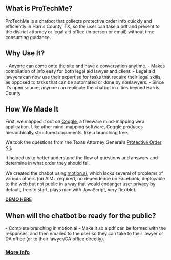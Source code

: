 <h2>What is ProTechMe?</h2>

ProTechMe is a chatbot that collects protective order info quickly and efficiently in Harris County, TX, so the user can take a pdf and present to the district attorney or legal aid office (in person or email) without time consuming guidance. 

<h2>Why Use It?</h2>
- Anyone can come onto the site and have a conversation anytime. 
- Makes compilation of info easy for both legal aid lawyer and client.
- Legal aid lawyers can now use their expertise for tasks that require their legal skills, as opposed to tasks that can be automated or done by nonlawyers. 
- Since it’s open source, anyone can replicate the chatbot in cities beyond Harris County

<h2>How We Made It</h2>

First, we mapped it out on [Coggle](https://coggle.it/diagram/581e2e29bca2b058492a7baa/70969a69244f843e388759825bbc6e131265e358840e5c29702c270280d407ae), a freeware mind-mapping web application. Like other mind-mapping software, Coggle produces hierarchically structured documents, like a branching tree.

We took the questions from the Texas Attorney General’s [Protective Order Kit](https://texasattorneygeneral.gov/files/cvs/protectivekit_dv.pdf).

It helped us to better understand the flow of  questions and answers and determine in what order they should fall. 

We created the chabot using [motion.ai](https://www.motion.ai/), which lacks several of problems of various others (no AIML required, no dependence on Facebook, deployable to the web but not public in a way that would endanger user privacy by default, free to start, plays nice with JavaScript, very flexible).

<b>[DEMO HERE](https://techforjustice.github.io/protechme/)</b>

<h2>When will the chatbot be ready for the public?</h2>
- Complete branching in motion.ai 
- Make it so a pdf can be formed with the responses, and then emailed to the user so they can take to their lawyer or DA office (or to their lawyer/DA office directly).

<h3><a href="https://github.com/TechForJustice/protechme/wiki">More Info</a></h3>
